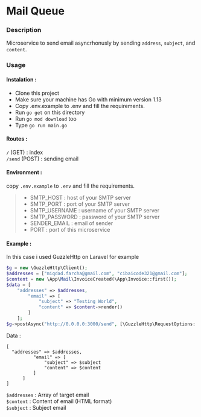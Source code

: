 # Mail Queue
### Description
Microservice to send email asyncrhonusly by sending `address`, `subject`, and `content`.
### Usage 
#### Instalation : 
- Clone this project
- Make sure your machine has Go with minimum version 1.13
- Copy .env.example to .env and fill the requirements.
- Run `go get` on this directory
- Run `go mod download` too
- Type `go run main.go`
#### Routes : 
`/` (GET) : index  
`/send` (POST) : sending email
#### Environment : 
copy `.env.example` to `.env` and fill the requirements.
> - SMTP_HOST : host of your SMTP server
> - SMTP_PORT : port of your SMTP server
> - SMTP_USERNAME : username of your SMTP server
> - SMTP_PASSWORD : password of your SMTP server
> - SENDER_EMAIL : email of sender
> - PORT : port of this microservice
#### Example : 
In this case i used GuzzleHttp on Laravel for example
```php
$g = new \GuzzleHttp\Client();
$addresses = ["miqdad.farcha@gmail.com", "cibaicode321@gmail.com"];
$content = new \App\Mail\InvoiceCreated(\App\Invoice::first());
$data = [
    "addresses" => $addresses,
        "email" => [
            "subject" => "Testing World",
            "content" => $content->render()
        ]
    ];
$g->postAsync("http://0.0.0.0:3000/send", [\GuzzleHttp\RequestOptions::JSON => $data])->wait();
``` 
Data : 
```
[
  "addresses" => $addresses,
          "email" => [
              "subject" => $subject
              "content" => $content
          ]
      ]
]
```
`$addresses` : Array of target email  
`$content` : Content of email (HTML format)  
`$subject` : Subject email
